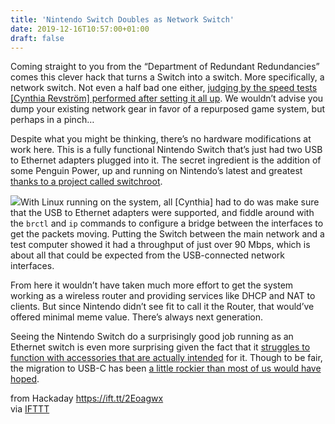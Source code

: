 ```yaml
---
title: 'Nintendo Switch Doubles as Network Switch'
date: 2019-12-16T10:57:00+01:00
draft: false
---
```


Coming straight to you from the “Department of Redundant Redundancies” comes this clever hack that turns a Switch into a switch. More specifically, a network switch. Not even a half bad one either, [judging by the speed tests \[Cynthia Revström\] performed after setting it all up](https://blog.cynthia.re/post/nintendo-switch-ethernet-switch). We wouldn’t advise you dump your existing network gear in favor of a repurposed game system, but perhaps in a pinch…

Despite what you might be thinking, there’s no hardware modifications at work here. This is a fully functional Nintendo Switch that’s just had two USB to Ethernet adapters plugged into it. The secret ingredient is the addition of some Penguin Power, up and running on Nintendo’s latest and greatest [thanks to a project called switchroot](https://hackaday.com/2019/07/26/installing-android-on-your-nintendo-switch-because-why-not/).

[![](https://hackaday.com/wp-content/uploads/2019/12/netswitch_detail.png)](https://hackaday.com/wp-content/uploads/2019/12/netswitch_detail.png)With Linux running on the system, all \[Cynthia\] had to do was make sure that the USB to Ethernet adapters were supported, and fiddle around with the `brctl` and `ip` commands to configure a bridge between the interfaces to get the packets moving. Putting the Switch between the main network and a test computer showed it had a throughput of just over 90 Mbps, which is about all that could be expected from the USB-connected network interfaces.

From here it wouldn’t have taken much more effort to get the system working as a wireless router and providing services like DHCP and NAT to clients. But since Nintendo didn’t see fit to call it the Router, that would’ve offered minimal meme value. There’s always next generation.

Seeing the Nintendo Switch do a surprisingly good job running as an Ethernet switch is even more surprising given the fact that it [struggles to function with accessories that are actually intended](https://hackaday.com/2019/08/04/the-not-quite-usb-c-of-nintendo-switch-accessories/) for it. Though to be fair, the migration to USB-C has been [a little rockier than most of us would have hoped](https://hackaday.com/2019/07/29/usb-c-one-plug-to-connect-them-all-and-in-confusion-bind-them/).

  
  
from Hackaday https://ift.tt/2Eoagwx  
via [IFTTT](https://ifttt.com/?ref=da&site=blogger)